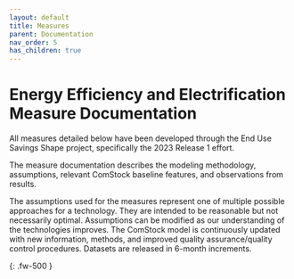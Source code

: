 ```yaml
---
layout: default
title: Measures
parent: Documentation
nav_order: 5
has_children: true
---
```


# Energy Efficiency and Electrification Measure Documentation

All measures detailed below have been developed through the End Use Savings Shape project, specifically the 2023 Release 1 effort.

The measure documentation describes the modeling methodology, assumptions, relevant ComStock baseline features, and observations from results.

The assumptions used for the measures represent one of multiple possible approaches for a technology. They are intended to be reasonable but not necessarily optimal. Assumptions can be modified as our understanding of the technologies improves. The ComStock model is continuously updated with new information, methods, and improved quality assurance/quality control procedures. Datasets are released in 6-month increments.

{: .fw-500 }
